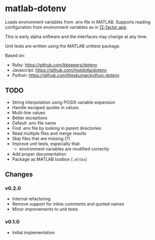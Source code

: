 # matlab-dotenv

Loads environment variables from .env file in MATLAB. Supports
reading configuration from environment variables as in
[12-factor app](https://12factor.net/config).

This is early alpha software and the interfaces may change at any time.

Unit tests are written using the MATLAB unittest package.

Based on:
* Ruby: <https://github.com/bkeepers/dotenv>
* Javascript: <https://github.com/motdotla/dotenv>
* Python: <https://github.com/theskumar/python-dotenv>

## TODO

* String interpolation using POSIX variable expansion
* Handle escaped quotes in values
* Multi-line values
* Better exceptions
* Default .env file name
* Find .env file by looking in parent directories
* Read multiple files and merge results
* Skip files that are missing (?)
* Improve unit tests, especially that:
    * environment variables are modified correctly
* Add proper documentation
* Package as MATLAB toolbox (`.mltbx`)

## Changes

### v0.2.0

* Internal refactoring
* Remove support for inline comments and quoted names
* Minor improvements to unit tests

### v0.1.0

* Initial implementation
